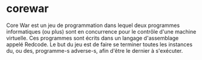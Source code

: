 # corewar

Core War est un jeu de programmation dans lequel deux programmes informatiques (ou plus) sont en concurrence pour le contrôle d'une machine virtuelle. Ces programmes sont écrits dans un langage d'assemblage appelé Redcode. Le but du jeu est de faire se terminer toutes les instances du, ou des, programme-s adverse-s, afin d'être le dernier à s'exécuter.
